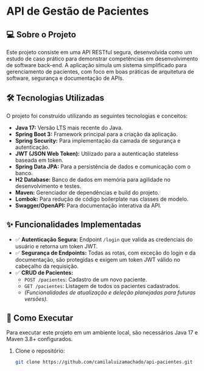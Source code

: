# API de Gestão de Pacientes 

## 💻 Sobre o Projeto

Este projeto consiste em uma API RESTful segura, desenvolvida como um estudo de caso prático para demonstrar competências em desenvolvimento de software back-end. A aplicação simula um sistema simplificado para gerenciamento de pacientes, com foco em boas práticas de arquitetura de software, segurança e documentação de APIs.

## 🛠️ Tecnologias Utilizadas

O projeto foi construído utilizando as seguintes tecnologias e conceitos:

- **Java 17:** Versão LTS mais recente do Java.
- **Spring Boot 3:** Framework principal para a criação da aplicação.
- **Spring Security:** Para implementação da camada de segurança e autenticação.
- **JWT (JSON Web Token):** Utilizado para a autenticação stateless baseada em token.
- **Spring Data JPA:** Para a persistência de dados e comunicação com o banco.
- **H2 Database:** Banco de dados em memória para agilidade no desenvolvimento e testes.
- **Maven:** Gerenciador de dependências e build do projeto.
- **Lombok:** Para redução de código boilerplate nas classes de modelo.
- **Swagger/OpenAPI:** Para documentação interativa da API.

## ✨ Funcionalidades Implementadas

- ✅ **Autenticação Segura:** Endpoint `/login` que valida as credenciais do usuário e retorna um token JWT.
- ✅ **Segurança de Endpoints:** Todas as rotas, com exceção do login e da documentação, são protegidas e exigem um token JWT válido no cabeçalho da requisição.
- ✅ **CRUD de Pacientes:**
  - `POST /pacientes`: Cadastro de um novo paciente.
  - `GET /pacientes`: Listagem de todos os pacientes cadastrados.
  - *(Funcionalidades de atualização e deleção planejadas para futuras versões).*

## 🚀 Como Executar

Para executar este projeto em um ambiente local, são necessários Java 17 e Maven 3.8+ configurados.

1. Clone o repositório:
   ```bash
   git clone https://github.com/camilaluizamachado/api-pacientes.git
